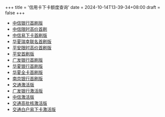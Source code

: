 +++
title = '信用卡下卡额度查询'
date = 2024-10-14T13-39-34+08:00
draft = false
+++

- [中信银行首刷版](https://credit.yhbyf.com/userInformation?code=DEFBANK300JGSF&referKey=Y01247240&creditId=259&channelId=2&t=0&name=中信银行首刷版)
- [中信限时高价首刷](https://credit.yhbyf.com/userInformation?code=DEFBANK30045JU&referKey=Y01247240&creditId=345&channelId=2&t=0&name=中信限时高价首刷)
- [中信易下卡首刷版](https://credit.yhbyf.com/userInformation?code=DEFBANK3003O50&referKey=Y01247240&creditId=344&channelId=2&t=0&name=中信易下卡首刷版)
- [华夏瑞幸联名首刷版](https://credit.yhbyf.com/userInformation?code=DEFBANK300AFQB&referKey=Y01247240&creditId=299&channelId=2&t=0&name=华夏瑞幸联名首刷版)
- [平安限时高价首刷版](https://credit.yhbyf.com/userInformation?code=DEFBANK800TYSS&referKey=Y01247240&creditId=278&channelId=2&t=0&name=平安限时高价首刷版)
- [平安首刷版](https://credit.yhbyf.com/userInformation?code=DEFBANK300DWDJ&referKey=Y01247240&creditId=284&channelId=2&t=0&name=平安首刷版)
- [广发银行首刷版](https://credit.yhbyf.com/userInformation?code=DEFBANK300HGF1&referKey=Y01247240&creditId=212&channelId=2&t=0&name=广发银行首刷版)
- [华夏银行首刷版](https://credit.yhbyf.com/userInformation?code=DEFBANK3005YQP&referKey=Y01247240&creditId=353&channelId=2&t=0&name=华夏银行首刷版)
- [华夏全卡首刷版](https://credit.yhbyf.com/userInformation?code=DEFBANK300LGW9&referKey=Y01247240&creditId=281&channelId=2&t=0&name=华夏全卡首刷版)
- [南京银行首刷版](https://credit.yhbyf.com/userInformation?code=DEFBANK300983N&referKey=Y01247240&creditId=271&channelId=2&t=0&name=南京银行首刷版)
- [交通激活版](https://credit.yhbyf.com/userInformation?code=DEFBANK200CBO9&referKey=Y01247240&creditId=355&channelId=2&t=0&name=交通激活版)
- [广发银行激活版](https://credit.yhbyf.com/userInformation?code=DEFBANK200CF2G&referKey=Y01247240&creditId=218&channelId=2&t=1&name=广发银行激活版)
- [中信激活版](https://credit.yhbyf.com/userInformation?code=DEFBANK200RXE5&referKey=Y01247240&creditId=331&channelId=2&t=0&name=中信激活版)
- [交通高批核激活版](https://credit.yhbyf.com/userInformation?code=DEFBANK200OIO5&referKey=Y01247240&creditId=319&channelId=2&t=0&name=交通高批核激活版)
- [交通白户易下卡激活版](https://credit.yhbyf.com/userInformation?code=DEFBANK200QW4P&referKey=Y01247240&creditId=320&channelId=2&t=0&name=交通白户易下卡激活版)
